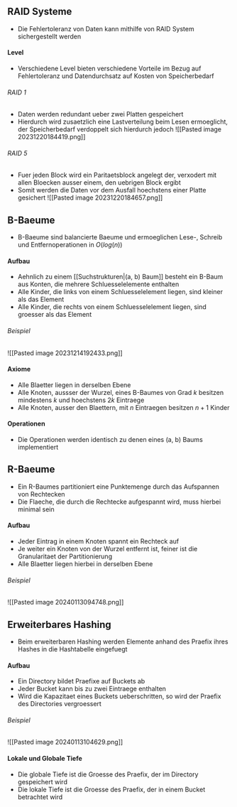 ## RAID Systeme
- Die Fehlertoleranz von Daten kann mithilfe von RAID System sichergestellt werden
#### Level
- Verschiedene Level bieten verschiedene Vorteile im Bezug auf Fehlertoleranz und Datendurchsatz auf Kosten von Speicherbedarf
###### RAID 1
- Daten werden redundant ueber zwei Platten gespeichert
- Hierdurch wird zusaetzlich eine Lastverteilung beim Lesen ermoeglicht, der Speicherbedarf verdoppelt sich hierdurch jedoch
![[Pasted image 20231220184419.png]]
###### RAID 5
- Fuer jeden Block wird ein Paritaetsblock angelegt der, verxodert mit allen Bloecken ausser einem, den uebrigen Block ergibt
- Somit werden die Daten vor dem Ausfall hoechstens einer Platte gesichert
![[Pasted image 20231220184657.png]]
## B-Baeume
- B-Baeume sind balancierte Baeume und ermoeglichen Lese-, Schreib und Entfernoperationen in $O(log(n))$
#### Aufbau
- Aehnlich zu einem [[Suchstrukturen|(a, b) Baum]] besteht ein B-Baum aus Konten, die mehrere Schluesselelemente enthalten
- Alle Kinder, die links von einem Schluesselelement liegen, sind kleiner als das Element
- Alle Kinder, die rechts von einem Schluesselelement liegen, sind groesser als das Element
###### Beispiel
![[Pasted image 20231214192433.png]]
#### Axiome
- Alle Blaetter liegen in derselben Ebene
- Alle Knoten, aussser der Wurzel, eines B-Baumes von Grad $k$ besitzen mindestens $k$ und hoechstens $2k$ Eintraege
- Alle Knoten, ausser den Blaettern, mit $n$ Eintraegen besitzen $n + 1$ Kinder
#### Operationen
- Die Operationen werden identisch zu denen eines (a, b) Baums implementiert
## R-Baeume
- Ein R-Baumes partitioniert eine Punktemenge durch das Aufspannen von Rechtecken
- Die Flaeche, die durch die Rechtecke aufgespannt wird, muss hierbei minimal sein
#### Aufbau
- Jeder Eintrag in einem Knoten spannt ein Rechteck auf
- Je weiter ein Knoten von der Wurzel entfernt ist, feiner ist die Granularitaet der Partitionierung 
- Alle Blaetter liegen hierbei in derselben Ebene
###### Beispiel
![[Pasted image 20240113094748.png]]
## Erweiterbares Hashing
- Beim erweiterbaren Hashing werden Elemente anhand des Praefix ihres Hashes in die Hashtabelle eingefuegt
#### Aufbau
- Ein Directory bildet Praefixe auf Buckets ab
- Jeder Bucket kann bis zu zwei Eintraege enthalten
- Wird die Kapazitaet eines Buckets ueberschritten, so wird der Praefix des Directories vergroessert
###### Beispiel
![[Pasted image 20240113104629.png]]
#### Lokale und Globale Tiefe
- Die globale Tiefe ist die Groesse des Praefix, der im Directory gespeichert wird 
- Die lokale Tiefe ist die Groesse des Praefix, der in einem Bucket betrachtet wird